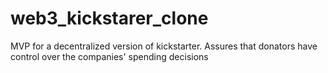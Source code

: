 # web3_kickstarer_clone
MVP for a decentralized version of kickstarter. Assures that donators have control over the companies' spending decisions
